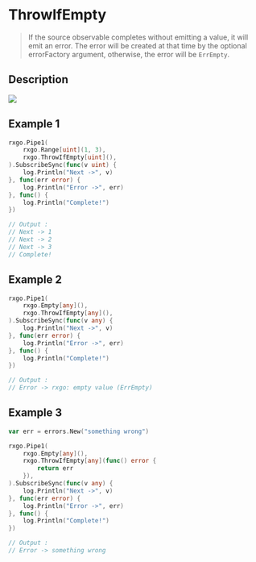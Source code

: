 # ThrowIfEmpty

> If the source observable completes without emitting a value, it will emit an error. The error will be created at that time by the optional errorFactory argument, otherwise, the error will be `ErrEmpty`.

## Description

![](https://rxjs.dev/assets/images/marble-diagrams/throwIfEmpty.png)

## Example 1

```go
rxgo.Pipe1(
    rxgo.Range[uint](1, 3),
	rxgo.ThrowIfEmpty[uint](),
).SubscribeSync(func(v uint) {
    log.Println("Next ->", v)
}, func(err error) {
    log.Println("Error ->", err)
}, func() {
    log.Println("Complete!")
})

// Output :
// Next -> 1
// Next -> 2
// Next -> 3
// Complete!
```

## Example 2

```go
rxgo.Pipe1(
    rxgo.Empty[any](),
    rxgo.ThrowIfEmpty[any](),
).SubscribeSync(func(v any) {
    log.Println("Next ->", v)
}, func(err error) {
    log.Println("Error ->", err)
}, func() {
    log.Println("Complete!")
})

// Output :
// Error -> rxgo: empty value (ErrEmpty)
```

## Example 3

```go
var err = errors.New("something wrong")

rxgo.Pipe1(
    rxgo.Empty[any](),
    rxgo.ThrowIfEmpty[any](func() error {
        return err
    }),
).SubscribeSync(func(v any) {
    log.Println("Next ->", v)
}, func(err error) {
    log.Println("Error ->", err)
}, func() {
    log.Println("Complete!")
})

// Output :
// Error -> something wrong
```
